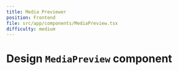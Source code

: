 ```yaml
---
title: Media Previewer
position: Frontend
file: src/app/components/MediaPreview.tsx
difficulty: medium
---
```


# Design `MediaPreview` component
